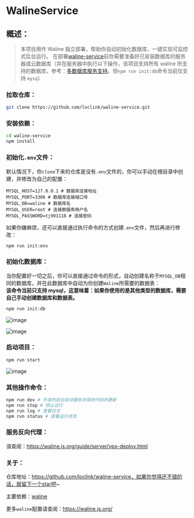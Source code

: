 # WalineService

## 概述：

> 本项目用作 Waline 独立部署，帮助你自动初始化数据库，一键实现可监控式后台运行。
> 在部署[waline-service](https://github.com/loclink/waline-service)前你需要准备好已安装数据库的服务器或云数据库（并在服务器中执行以下操作，该项目支持所有 waline 所支持的数据库，参考：[多数据库服务支持](https://waline.js.org/guide/server/databases.html)。但`npm run init:db`命令当前仅支持 `mysql`

### 拉取仓库：

```sh
git clone https://github.com/loclink/waline-service.git
```

### 安装依赖：

```sh
cd waline-service
npm install
```

### 初始化`.env`文件：

默认情况下，你`clone`下来的仓库是没有`.env`文件的，你可以手动在根目录中创建，并修改为自己的配置：

```env
MYSQL_HOST=127.0.0.1 # 数据库连接地址
MYSQL_PORT=3306 # 数据库连接端口号
MYSQL_DB=waline # 数据库名
MYSQL_USER=root # 连接数据库用户名
MYSQL_PASSWORD=tj991118 # 连接密码
```

如果你嫌麻烦，还可以直接通过执行命令的方式创建`.env`文件，然后再进行修改：

```sh
npm run init:env
```

### 初始化数据库：

当你配置好一切之后，你可以直接通过命令的形式，自动创建名称于`MYSQL_DB`相同的数据库，并在此数据库中自动为你创建`Waline`所需要的数据表：   
**该命令当前只支持 mysql，这意味着：如果你使用的是其他类型的数据库，需要自己手动创建数据库和数据表。**
```sh
npm run init:db
```

![image](https://tvax1.sinaimg.cn/large/0087ufIQgy1h5idir4pkoj30kv07atbt.jpg)

![image](https://tvax2.sinaimg.cn/large/0087ufIQgy1h5idl5sygaj306u03fq3d.jpg)

### 启动项目：

```sh
npm run start
```

![image](https://tva4.sinaimg.cn/large/0087ufIQgy1h5idn0aqy4j315z08k0yx.jpg)

### 其他操作命令：

```sh
npm run dev # 开发时前台启动服务并保持代码热更新
npm run stop # 停止运行
npm run log # 查看日志
npm run status # 查看运行状态
```

### 服务反向代理：

请查阅：https://waline.js.org/guide/server/vps-deploy.html

### 关于：

仓库地址：https://github.com/loclink/waline-service，如果你觉得还不错的话，就留下一个star吧~

主要依赖：[waline](https://github.com/walinejs/waline)

更多`waline`配置请查阅：https://waline.js.org/
